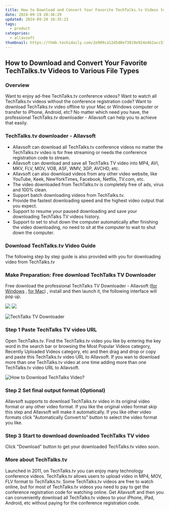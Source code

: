```yaml
---
title: How to Download and Convert Your Favorite TechTalks.tv Videos to Various File Types
date: 2024-09-19 20:36:29
updated: 2024-09-20 10:35:23
tags:
  - product
categories:
  - allavsoft
thumbnail: https://thmb.techidaily.com/2e909ca12d5d0ef3819e924e4b2acc53554680366614c69f27f338ed1d92d5d7.jpg
---
```


## How to Download and Convert Your Favorite TechTalks.tv Videos to Various File Types

### Overview

Want to enjoy ad-free TechTalks.tv conference videos? Want to watch all TechTalks.tv videos without the conference registration code? Want to download TechTalks.tv video offline to your Mac or Windows computer or transfer to iPhone, Android, etc? No matter which need you have, the professional TechTalks.tv downloader - Allavsoft can help you to achieve that easily.

### TechTalks.tv downloader - Allavsoft

* Allavsoft can download all TechTalks.tv conference videos no matter the TechTalks.tv video is for free streaming or needs the conference registration code to stream.
* Allavsoft can download and save all TechTalks TV video into MP4, AVI, MKV, FLV, MOV, VOB, ASF, WMV, 3GP, AVCHD, etc.
* Allavsoft can also download videos from any other video website, like YouTube, Keek, NewYorkTimes, Facebook, Netflix, TV.com, etc.
* The video downloaded from TechTalks.tv is completely free of ads, virus and 100% clean.
* Support batch downloading videos from TechTalks.tv.
* Provide the fastest downloading speed and the highest video output that you expect.
* Support to resume your paused downloading and save your downloading TechTalks TV videos history.
* Support to set to shut down the computer automatically after finishing the video downloading, no need to sit at the computer to wait to shut down the computer.

### Download TechTalks.tv Video Guide

The following step by step guide is also provided with you for downloading video from TechTalks.tv

### Make Preparation: Free download TechTalks TV Downloader

Free download the professional TechTalks TV Downloader - Allavsoft ([for Windows](https://tools.techidaily.com/allavsoft/products/) , [for Mac](https://tools.techidaily.com/allavsoft/products/)) , install and then launch it, the following interface will pop up.

[![](https://www.allavsoft.com/how-to/../images/how-to/free-download-win.jpg)](https://tools.techidaily.com/allavsoft/products/) [![](https://www.allavsoft.com/how-to/../images/how-to/free-download-mac.jpg)](https://tools.techidaily.com/allavsoft/products/)

![TechTalks TV Downloader](https://www.allavsoft.com/how-to/../images/allavsoft/screen-shot-600.jpg)

### Step 1 Paste TechTalks TV video URL

Open TechTalks.tv. Find the TechTalks.tv video you like by entering the key word in the search bar or browsing the Most Popular Videos category, Recently Uploaded Videos category, etc and then drag and drop or copy and paste this TechTalks.tv video URL to Allavsoft. If you wan to download more than one TechTalks.tv video at one time adding more than one TechTalks.tv video URL to Allavsoft.

![How to Download TechTalks Video?](https://www.allavsoft.com/how-to/../images/how-to/download-rtmp-video/download-rtmp-video.jpg)

### Step 2 Set final output format (Optional)

Allavsoft supports to download TechTalks.tv video in its original video format or any other video format. If you like the original video format skip this step and Allavsoft will make it automatically. If you like other video formats click "Automatically Convert to" button to select the video format you like.

### Step 3 Start to download downloaded TechTalks TV video

Click "Download" button to get your downloaded TechTalks.tv video soon.

### More about TechTalks.tv

Launched in 2011, on TechTalks.tv you can enjoy many technology conference videos. TechTalks.tv allows users to upload video in MP4, MOV, FLV format to TechTalks.tv. Some TechTalks.tv videos are free to watch online, but for most of TechTalks.tv videos you need to pay to get the conference registration code for watching online. Get Allavsoft and then you can conveniently download all TechTalks.tv videos to your iPhone, iPad, Android, etc without paying for the conference registration code.

<ins class="adsbygoogle"
     style="display:block"
     data-ad-format="autorelaxed"
     data-ad-client="ca-pub-7571918770474297"
     data-ad-slot="1223367746"></ins>



<ins class="adsbygoogle"
     style="display:block"
     data-ad-client="ca-pub-7571918770474297"
     data-ad-slot="8358498916"
     data-ad-format="auto"
     data-full-width-responsive="true"></ins>
